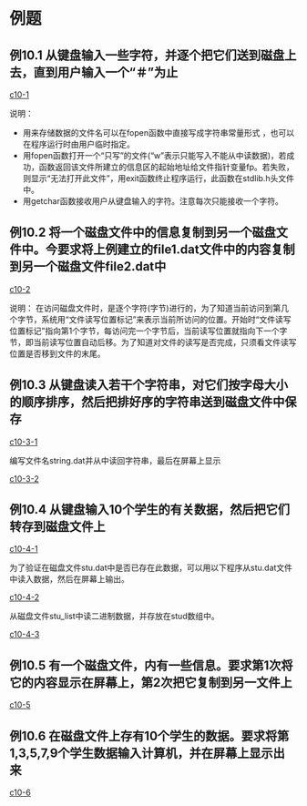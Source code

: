 # 例题

## 例10.1 从键盘输入一些字符，并逐个把它们送到磁盘上去，直到用户输入一个“＃”为止

[c10-1](c10-1.c)

说明：

- 用来存储数据的文件名可以在fopen函数中直接写成字符串常量形式 ，也可以在程序运行时由用户临时指定。
- 用fopen函数打开一个“只写”的文件(“w”表示只能写入不能从中读数据)，若成功，函数返回该文件所建立的信息区的起始地址给文件指针变量fp。若失败，则显示“无法打开此文件”，用exit函数终止程序运行，此函数在stdlib.h头文件中。
- 用getchar函数接收用户从键盘输入的字符。注意每次只能接收一个字符。

## 例10.2 将一个磁盘文件中的信息复制到另一个磁盘文件中。今要求将上例建立的file1.dat文件中的内容复制到另一个磁盘文件file2.dat中

[c10-2](c10-2.c)

说明：
在访问磁盘文件时，是逐个字符(字节)进行的，为了知道当前访问到第几个字节，系统用“文件读写位置标记”来表示当前所访问的位置。开始时“文件读写位置标记”指向第1个字节，每访问完一个字节后，当前读写位置就指向下一个字节，即当前读写位置自动后移。为了知道对文件的读写是否完成，只须看文件读写位置是否移到文件的末尾。

## 例10.3 从键盘读入若干个字符串，对它们按字母大小的顺序排序，然后把排好序的字符串送到磁盘文件中保存

[c10-3-1](c10-3-1.c)

编写文件名string.dat并从中读回字符串，最后在屏幕上显示

[c10-3-2](c10-3-2.c)

## 例10.4 从键盘输入10个学生的有关数据，然后把它们转存到磁盘文件上

[c10-4-1](c10-4-1.c)

为了验证在磁盘文件stu.dat中是否已存在此数据，可以用以下程序从stu.dat文件中读入数据，然后在屏幕上输出。

[c10-4-2](c10-4-2.c)

从磁盘文件stu_list中读二进制数据，并存放在stud数组中。

[c10-4-3](c10-4-3.c)

## 例10.5 有一个磁盘文件，内有一些信息。要求第1次将它的内容显示在屏幕上，第2次把它复制到另一文件上

[c10-5](c10-5.c)

## 例10.6 在磁盘文件上存有10个学生的数据。要求将第1,3,5,7,9个学生数据输入计算机，并在屏幕上显示出来

[c10-6](c10-6.c)
